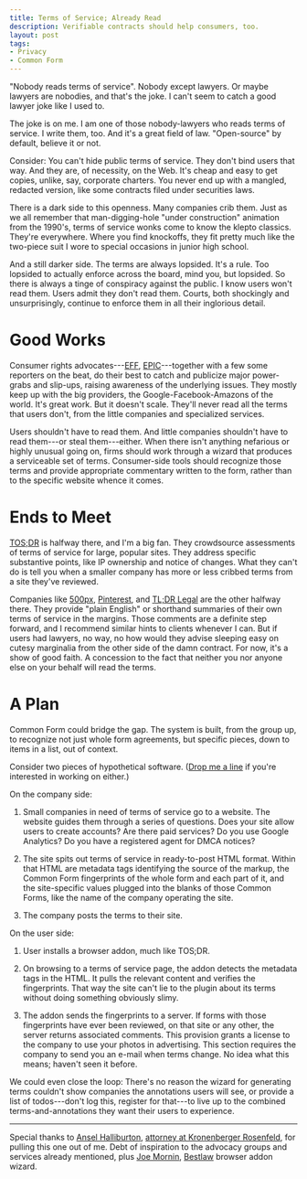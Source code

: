 ```yaml
---
title: Terms of Service; Already Read
description: Verifiable contracts should help consumers, too.
layout: post
tags:
- Privacy
- Common Form
---
```

"Nobody reads terms of service". Nobody except lawyers. Or maybe lawyers are nobodies, and that's the joke. I can't seem to catch a good lawyer joke like I used to.

The joke is on me. I am one of those nobody-lawyers who reads terms of service. I write them, too. And it's a great field of law. "Open-source" by default, believe it or not.

Consider: You can't hide public terms of service. They don't bind users that way. And they are, of necessity, on the Web. It's cheap and easy to get copies, unlike, say, corporate charters. You never end up with a mangled, redacted version, like some contracts filed under securities laws.

There is a dark side to this openness. Many companies crib them. Just as we all remember that man-digging-hole "under construction" animation from the 1990's, terms of service wonks come to know the klepto classics. They're everywhere. Where you find knockoffs, they fit pretty much like the two-piece suit I wore to special occasions in junior high school.

And a still darker side. The terms are always lopsided. It's a rule. Too lopsided to actually enforce across the board, mind you, but lopsided. So there is always a tinge of conspiracy against the public. I know users won't read them. Users admit they don't read them. Courts, both shockingly and unsurprisingly, continue to enforce them in all their inglorious detail.

# Good Works

Consumer rights advocates---[EFF](https://eff.org), [EPIC](https://www.epic.org/)---together with a few some reporters on the beat, do their best to catch and publicize major power-grabs and slip-ups, raising awareness of the underlying issues. They mostly keep up with the big providers, the Google-Facebook-Amazons of the world. It's great work. But it doesn't scale. They'll never read all the terms that users don't, from the little companies and specialized services.

Users shouldn't have to read them. And little companies shouldn't have to read them---or steal them---either. When there isn't anything nefarious or highly unusual going on, firms should work through a wizard that produces a serviceable set of terms. Consumer-side tools should recognize those terms and provide appropriate commentary written to the form, rather than to the specific website whence it comes.

# Ends to Meet

[TOS;DR](https://tosdr.org/) is halfway there, and I'm a big fan. They crowdsource assessments of terms of service for large, popular sites. They address specific substantive points, like IP ownership and notice of changes. What they can't do is tell you when a smaller company has more or less cribbed terms from a site they've reviewed.

Companies like [500px](https://500px.com/terms), [Pinterest](https://about.pinterest.com/en/terms-service), and [TL;DR Legal](https://tldrlegal.com/pages/legal) are the other halfway there. They provide "plain English" or shorthand summaries of their own terms of service in the margins. Those comments are a definite step forward, and I recommend similar hints to clients whenever I can. But if users had lawyers, no way, no how would they advise sleeping easy on cutesy marginalia from the other side of the damn contract. For now, it's a show of good faith. A concession to the fact that neither you nor anyone else on your behalf will read the terms.

# A Plan

Common Form could bridge the gap. The system is built, from the group up, to recognize not just whole form agreements, but specific pieces, down to items in a list, out of context.

Consider two pieces of hypothetical software. ([Drop me a line](mailto:kyle@kemitchell.com) if you're interested in working on either.)

On the company side:

1. Small companies in need of terms of service go to a website. The website guides them through a series of questions. Does your site allow users to create accounts? Are there paid services? Do you use Google Analytics? Do you have a registered agent for DMCA notices?

2. The site spits out terms of service in ready-to-post HTML format. Within that HTML are metadata tags identifying the source of the markup, the Common Form fingerprints of the whole form and each part of it, and the site-specific values plugged into the blanks of those Common Forms, like the name of the company operating the site.

3. The company posts the terms to their site.

On the user side:

1. User installs a browser addon, much like TOS;DR.

2. On browsing to a terms of service page, the addon detects the metadata tags in the HTML. It pulls the relevant content and verifies the fingerprints. That way the site can't lie to the plugin about its terms without doing something obviously slimy.

3. The addon sends the fingerprints to a server. If forms with those fingerprints have ever been reviewed, on that site or any other, the server returns associated comments. This provision grants a license to the company to use your photos in advertising. This section requires the company to send you an e-mail when terms change. No idea what this means; haven't seen it before.

We could even close the loop: There's no reason the wizard for generating terms couldn't show companies the annotations users will see, or provide a list of todos---don't log this, register for that---to live up to the combined terms-and-annotations they want their users to experience.

---

Special thanks to [Ansel Halliburton](https://twitter.com/anseljh), [attorney at Kronenberger Rosenfeld](https://www.krinternetlaw.com/attorneys/ansel-halliburton-profile), for pulling this one out of me. Debt of inspiration to the advocacy groups and services already mentioned, plus [Joe Mornin](http://www.mornin.org/), [Bestlaw](http://www.bestlaw.io/) browser addon wizard.

